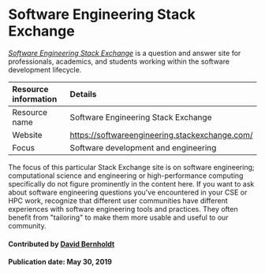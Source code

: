 # Software Engineering Stack Exchange

*[Software Engineering Stack Exchange](https://softwareengineering.stackexchange.com/)* is a question and answer site for professionals, academics, and students working within the software development lifecycle.

Resource information | Details 
:--- | :--- 
Resource name | Software Engineering Stack Exchange
Website | https://softwareengineering.stackexchange.com/
Focus | Software development and engineering

The focus of this particular Stack Exchange site is on software engineering; computational science and engineering or high-performance computing specifically do not figure prominently in the content here.  If you want to ask about software engineering questions you've encountered in your CSE or HPC work, recognize that different user communities have different experiences with software engineering tools and practices.  They often benefit from "tailoring" to make them more usable and useful to our community.

<!---
     Native image is too large.  Need to reduce size for reasonable display.
![alt text](https://cdn.sstatic.net/Sites/stackoverflow/company/img/logos/se/se-logo.png "Stack Exchange Logo")
--->
#### Contributed by [David Bernholdt](http://github.com/bernhold)

#### Publication date: May 30, 2019

<!---
Publish: yes
Categories: Collaboration
Topics: Discussion and question sites
Tags: website, service
Level: 2
Prerequisites: defaults
Aggregate: none
--->
